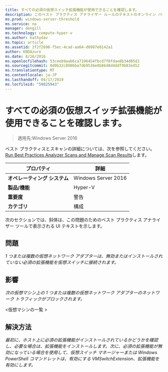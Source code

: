 ```yaml
---
title: すべての必須の仮想スイッチ拡張機能が使用できることを確認します。
description: このベスト プラクティス アナライザー ルールのテキストのオンライン バージョン。
ms.prod: windows-server-threshold
ms.service: na
manager: dongill
ms.technology: compute-hyper-v
ms.author: kathydav
ms.topic: article
ms.assetid: 2f2f2698-f5ec-4cad-aa64-d6987e8142a1
author: KBDAzure
ms.date: 8/16/2016
ms.openlocfilehash: 53ceeb9aab6ca7196454fbcd7f0fdae8b34d05d2
ms.sourcegitcommit: 0d0b32c8986ba7db9536e0b8648d4ddf9b03e452
ms.translationtype: MT
ms.contentlocale: ja-JP
ms.lasthandoff: 04/17/2019
ms.locfileid: "59825943"
---
```

# <a name="ensure-that-all-mandatory-virtual-switch-extensions-are-available"></a>すべての必須の仮想スイッチ拡張機能が使用できることを確認します。

>適用先:Windows Server 2016

ベスト プラクティスとスキャンの詳細については、次を参照してください。 [Run Best Practices Analyzer Scans and Manage Scan Results](https://go.microsoft.com/fwlink/p/?LinkID=223177)します。  
  
|プロパティ|詳細|  
|-|-|  
|**オペレーティング システム**|Windows Server 2016|  
|**製品/機能**|Hyper-V|  
|**重要度**|警告|  
|**カテゴリ**|構成|  
  
次のセクションでは、斜体は、この問題のためのベスト プラクティス アナライザー ツールで表示される UI テキストを示します。  
  
## <a name="issue"></a>問題  
*1 つまたは複数の仮想ネットワーク アダプターは、無効またはインストールされていない必須の拡張機能を仮想スイッチに接続されます。*  
  
## <a name="impact"></a>影響  
*次の仮想マシン上の 1 つまたは複数の仮想ネットワーク アダプターのネットワーク トラフィックがブロックされます。*  
  
\<仮想マシンの一覧 >  
  
## <a name="resolution"></a>解決方法  
*最初に、ホスト上に必須の拡張機能がインストールされているかどうかを確認し、必要な場合は、拡張機能をインストールします。次に、必須の拡張機能が無効になっている場合を使用して、仮想スイッチ マネージャーまたは Windows PowerShell コマンドレットは、有効にする VMSwitchExtension、拡張機能を有効にします。*  
  



